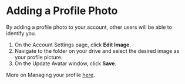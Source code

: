 # Adding a Profile Photo

By adding a profile photo to your account, other users will be able to identify you.

1. On the Account Settings page, click **Edit Image**.
2. Navigate to the folder on your drive and select the desired image as your profile picture. 
3. On the Update Avatar window, click **Save**.

More on Managing your profile [here](Account-Settings.md).

